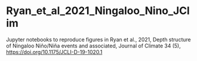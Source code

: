 # Ryan_et_al_2021_Ningaloo_Nino_JClim

Jupyter notebooks to reproduce figures in Ryan et al., 2021, Depth structure of Ningaloo Niño/Niña events and associated, Journal of Climate 34 (5), https://doi.org/10.1175/JCLI-D-19-1020.1
